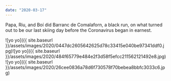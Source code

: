 ```yaml
---
date: "2020-03-17"
---
```


Papa, Riu, and Boí did Barranc de Comalaforn, a black run, on what turned out to be our last skiing day before the Coronavirus began in earnest.

![yo yo]({{ site.baseurl }}/assets/images/2020/0447dc2605642625d78c33415e040be97341ddf0.jpg)![yo yo]({{ site.baseurl }}/assets/images/2020/484f65779e484e2f3d58f5efcc211562121492e8.jpg)![yo yo]({{ site.baseurl }}/assets/images/2020/26cee0836a78d6f730578f70bebea8bbfc3033c6.jpg)
